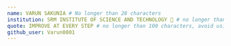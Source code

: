 ```yaml
---
name: VARUN SAKUNIA # No longer than 28 characters
institution: SRM INSTITUTE OF SCIENCE AND TECHNOLOGY 🚩 # no longer than 58 characters
quote: IMPROVE AT EVERY STEP # no longer than 100 characters, avoid using quotes(") to guarantee the format remains the same.
github_user: Varun0801
---
```

